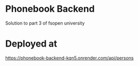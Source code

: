 # Phonebook Backend
Solution to part 3 of fsopen university

# Deployed at

  https://phonebook-backend-kqn5.onrender.com/api/persons
